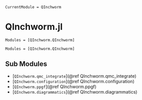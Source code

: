 ```@meta
CurrentModule = QInchworm
```

# QInchworm.jl

```@index
Modules = [QInchworm.QInchworm]
```

```@autodocs
Modules = [QInchworm.QInchworm]
```
## Sub Modules

- [`QInchworm.qmc_integrate`](@ref QInchworm.qmc_integrate)
- [`QInchworm.configuration`](@ref QInchworm.configuration)
- [`QInchworm.ppgf`](@ref QInchworm.ppgf)
- [`QInchworm.diagrammatics`](@ref QInchworm.diagrammatics)
